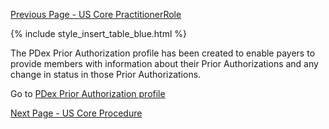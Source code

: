 [Previous Page - US Core PractitionerRole](USCorePractitionerRole.html)

{% include style_insert_table_blue.html %}
 
The PDex Prior Authorization profile has been created to enable payers to provide members with information about their Prior Authorizations and any change in status in those Prior Authorizations.

Go to [PDex Prior Authorization profile](StructureDefinition-pdex-priorauthorization.html)

[Next Page - US Core Procedure](USCoreProcedure.html)
